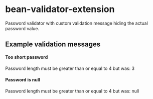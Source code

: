 # bean-validator-extension

Password validator with custom validation message hiding the actual password value.

## Example validation messages

#### Too short password
Password length must be greater than or equal to 4 but was: 3

#### Password is null
Password length must be greater than or equal to 4 but was: null